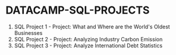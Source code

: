 # DATACAMP-SQL-PROJECTS

1. SQL Project 1 - Project: What and Where are the World's Oldest Businesses
2. SQL Project 2 - Project: Analyzing Industry Carbon Emission
3. SQL Project 3 - Project: Analyze International Debt Statistics
